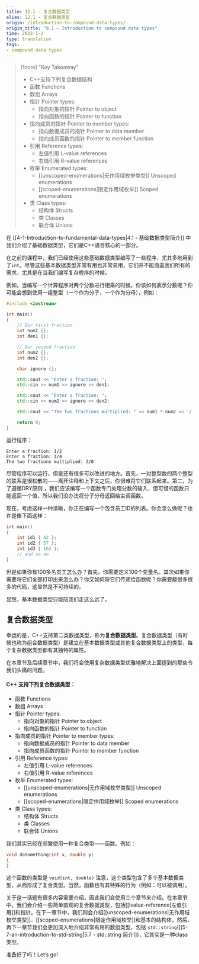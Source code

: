 ```yaml
---
title: 12.1 - 复合数据类型
alias: 12.1 - 复合数据类型
origin: /introduction-to-compound-data-types/
origin_title: "9.1 — Introduction to compound data types"
time: 2022-1-2
type: translation
tags:
- compound data types
---
```


> [!note] "Key Takeaway"
>   - C++支持下列复合数据结构
>	-   函数 Functions
>	-   数组 Arrays
>	-   指针 Pointer types:
>	    -   指向对象的指针 Pointer to object
>	    -   指向函数的指针 Pointer to function
>	-   指向成员的指针 Pointer to member types:
>	    -   指向数据成员的指针 Pointer to data member
>	    -   指向成员函数的指针 Pointer to member function
>	-   引用 Reference types:
>	    -   左值引用 L-value references
>	    -   右值引用 R-value references
>	-   枚举 Enumerated types:
>	    -   [[unscoped-enumerations|无作用域枚举类型]] Unscoped enumerations
>	    -   [[scoped-enumerations|限定作用域枚举]] Scoped enumerations
>	-   类 Class types:
>	    -   结构体 Structs
>	    -   类 Classes
>	    -   联合体 Unions
>


在 [[4-1-Introduction-to-fundamental-data-types|4.1 - 基础数据类型简介]] 中我们介绍了基础数据类型，它们是C++语言核心的一部分。

在之前的课程中，我们已经使用这些基础数据类型编写了一些程序，尤其多地用到了`int`。尽管这些基本数据类型非常有用也非常易用，它们并不能涵盖我们所有的需求，尤其是在当我们编写复杂程序的时候。

例如，当编写一个计算程序对两个分数进行相乘的时候，你该如何表示分数呢？你可能会想到使用一组整型（一个作为分子，一个作为分母），例如：

```cpp
#include <iostream>

int main()
{
    // Our first fraction
    int num1 {};
    int den1 {};

    // Our second fraction
    int num2 {};
    int den2 {};

    char ignore {};

    std::cout << "Enter a fraction: ";
    std::cin >> num1 >> ignore >> den1;

    std::cout << "Enter a fraction: ";
    std::cin >> num2 >> ignore >> den2;

    std::cout << "The two fractions multiplied: " << num1 * num2 << '/' << den1 * den2;

    return 0;
}
```

运行程序：

```
Enter a fraction: 1/2
Enter a fraction: 3/4
The two fractions multiplied: 3/8
```

尽管程序可以运行，但是还有很多可以改进的地方。首先，一对整型数的两个整型的联系是很松散的——离开注释和上下文之后，你很难将它们联系起来。第二，为了遵循DRY原则 ，我们应该编写一个函数专门处理分数的输入，但可惜的函数只能返回一个值，所以我们没办法将分子分母返回给主调函数。

现在，考虑这样一种清晰，你正在编写一个包含员工ID的列表。你会怎么做呢？也许是像下面这样：

```cpp
int main()
{
    int id1 { 42 };
    int id2 { 57 };
    int id3 { 162 };
    // and so on
}
```

但是如果你有100多名员工怎么办？首先，你需要定义100个变量名。其次如果你需要将它们全部打印出来怎么办？你又如何将它们传递给函数呢？你需要敲很多很多的代码，这显然是不可持续的。

显然，基本数据类型只能陪我们走这么远了。

## 复合数据类型

幸运的是，C++支持第二类数据类型，称为**复合数据类型**。复合数据类型（有时候也称为组合数据类型）是建立在基本数据类型或其他复合数据类型上的类型，每个复杂数据类型都有其独特的属性。

在本章节及后续章节中，我们将会使用复杂数据类型优雅地解决上面提到的那些令我们头痛的问题。


#### C++ 支持下列复合数据类型：

-   函数 Functions
-   数组 Arrays
-   指针 Pointer types:
    -   指向对象的指针 Pointer to object
    -   指向函数的指针 Pointer to function
-   指向成员的指针 Pointer to member types:
    -   指向数据成员的指针 Pointer to data member
    -   指向成员函数的指针 Pointer to member function
-   引用 Reference types:
    -   左值引用 L-value references
    -   右值引用 R-value references
-   枚举 Enumerated types:
    -   [[unscoped-enumerations|无作用域枚举类型]] Unscoped enumerations
    -   [[scoped-enumerations|限定作用域枚举]] Scoped enumerations
-   类 Class types:
    -   结构体 Structs
    -   类 Classes
    -   联合体 Unions

我们其实已经在频繁使用一种复合类型——函数。例如：

```cpp
void doSomething(int x, double y)
{
}
```

这个函数的类型是 `void(int, double)` 注意，这个类型包含了多个基本数据类型，从而形成了复合类型。当然，函数也有其特殊的行为（例如：可以被调用）。

关于这一话题有很多内容需要介绍，因此我们会使用三个章节来介绍。在本章节中，我们会介绍一些简单直观的复合数据类型，包括[[lvalue-reference|左值引用]]和指针。在下一章节中，我们则会介绍[[unscoped-enumerations|无作用域枚举类型]]、[[scoped-enumerations|限定作用域枚举]]和基本的结构体。然后，再下一章节我们会更加深入地介绍非常有用的数组类型，包括 `std::string`([[5-7-an-introduction-to-std-string|5.7 - std::string 简介]])，它其实是一种class类型。

准备好了吗！Let’s go!
